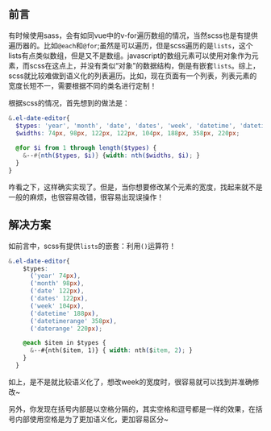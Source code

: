 ## 前言
有时候使用sass，会有如同vue中的v-for遍历数组的情况，当然scss也是有提供遍历器的。比如`@each`和`@for`;虽然是可以遍历，但是scss遍历的是`lists`，这个lists有点类似数组，但是又不是数组。javascript的数组元素可以使用对象作为元素，而scss在这点上，并没有类似“对象”的数据结构，倒是有嵌套`lists`。综上，scss就比较难做到语义化的列表遍历。比如，现在页面有一个列表，列表元素的宽度长短不一，需要根据不同的类名进行定制！

根据scss的情况，首先想到的做法是：
```scss
&.el-date-editor{
  $types: 'year', 'month', 'date', 'dates', 'week', 'datetime', 'datetimerange', 'daterange';
  $widths: 74px, 98px, 122px, 122px, 104px, 188px, 358px, 220px;
 
  @for $i from 1 through length($types) {
    &--#{nth($types, $i)} {width: nth($widths, $i); }
  }
}
```
咋看之下，这样确实实现了。但是，当你想要修改某个元素的宽度，找起来就不是一般的麻烦，也很容易改错，很容易出现误操作！

## 解决方案
如前言中，scss有提供`lists`的嵌套：利用`()`运算符！

```css
&.el-date-editor{
    $types:
      ('year' 74px),
      ('month' 98px),
      ('date' 122px),
      ('dates' 122px),
      ('week' 104px),
      ('datetime' 188px),
      ('datetimerange' 358px),
      ('daterange' 220px);

    @each $item in $types {
      &--#{nth($item, 1)} { width: nth($item, 2); }
    }
  }
```
如上，是不是就比较语义化了，想改week的宽度时，很容易就可以找到并准确修改~

另外，你发现在括号内部是以空格分隔的，其实空格和逗号都是一样的效果，在括号内部使用空格是为了更加语义化，更加容易区分~
